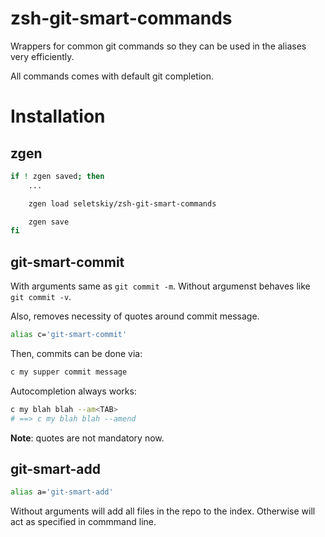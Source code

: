 # zsh-git-smart-commands

Wrappers for common git commands so they can be used in the aliases very
efficiently.

All commands comes with default git completion.

# Installation

## zgen

```zsh
if ! zgen saved; then
    ...

    zgen load seletskiy/zsh-git-smart-commands

    zgen save
fi
```

## git-smart-commit

With arguments same as `git commit -m`. Without argumenst behaves like `git
commit -v`.

Also, removes necessity of quotes around commit message.

```zsh
alias c='git-smart-commit'
```

Then, commits can be done via:

```zsh
c my supper commit message
```

Autocompletion always works:

```zsh
c my blah blah --am<TAB>
# ==> c my blah blah --amend
```

**Note**: quotes are not mandatory now.

## git-smart-add

```zsh
alias a='git-smart-add'
```

Without arguments will add all files in the repo to the index. Otherwise will
act as specified in commmand line.
